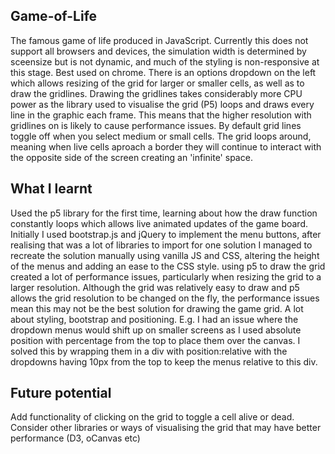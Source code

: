 ## Game-of-Life
The famous game of life produced in JavaScript.
Currently this does not support all browsers and devices, the simulation width is determined by sceensize but is not dynamic, and much of the styling is non-responsive at this stage. 
Best used on chrome.
There is an options dropdown on the left which allows resizing of the grid for larger or smaller cells, as well as to draw the gridlines. Drawing the gridlines takes considerably more CPU power as the library used to visualise the grid (P5) loops and draws every line in the graphic each frame. This means that the higher resolution with gridlines on is likely to cause performance issues. By default grid lines toggle off when you select medium or small cells.
The grid loops around, meaning when live cells aproach a border they will continue to interact with the opposite side of the screen creating an 'infinite' space.
## What I learnt
Used the p5 library for the first time, learning about how the draw function constantly loops which allows live animated updates of the game board.
Initially I used bootstrap.js and jQuery to implement the menu buttons, after realising that was a lot of libraries to import for one solution I managed to recreate the solution manually using vanilla JS and CSS, altering the height of the menus and adding an ease to the CSS style.
using p5 to draw the grid created a lot of performance issues, particularly when resizing the grid to a larger resolution. Although the grid was relatively easy to draw and p5 allows the grid resolution to be changed on the fly, the performance issues mean this may not be the best solution for drawing the game grid.
A lot about styling, bootstrap and positioning. E.g. I had an issue where the dropdown menus would shift up on smaller screens as I used absolute position with percentage from the top to place them over the canvas. I solved this by wrapping them in a div with position:relative with the dropdowns having 10px from the top to keep the menus relative to this div.
## Future potential
Add functionality of clicking on the grid to toggle a cell alive or dead.
Consider other libraries or ways of visualising the grid that may have better performance (D3, oCanvas etc)
